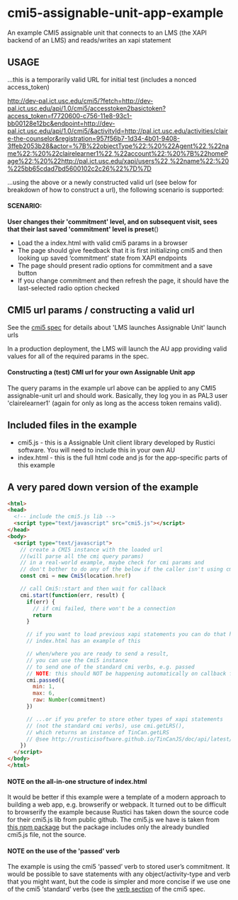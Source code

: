 # cmi5-assignable-unit-app-example
An example CMI5 assignable unit that connects to an LMS (the XAPI backend of an LMS) and reads/writes an xapi statement

## USAGE

...this is a temporarily valid URL for initial test (includes a nonced access_token)


http://dev-pal.ict.usc.edu/cmi5/?fetch=http://dev-pal.ict.usc.edu/api/1.0/cmi5/accesstoken2basictoken?access_token=f7720600-c756-11e8-93c1-bb00128e12bc&endpoint=http://dev-pal.ict.usc.edu/api/1.0/cmi5/&activityId=http://pal.ict.usc.edu/activities/claire-the-counselor&registration=957f56b7-1d34-4b01-9408-3ffeb2053b28&actor=%7B%22objectType%22:%20%22Agent%22,%22name%22:%20%22clairelearner1%22,%22account%22:%20%7B%22homePage%22:%20%22http://pal.ict.usc.edu/xapi/users%22,%22name%22:%20%225bb65cdad7bd5600102c2c26%22%7D%7D

...using the above or a newly constructed valid url (see below for breakdown of how to construct a url), the following scenario is supported:

#### SCENARIO:

**User changes their 'commitment' level, and on subsequent visit, sees that their last saved 'commitment' level is preset**()

* Load the a index.html with valid cmi5 params in a browser
* The page should give feedback that it is first initializing cmi5 and then looking up saved ‘commitment’ state from XAPI endpoints
* The page should present radio options for commitment and a save button
* If you change commitment and then refresh the page, it should have the last-selected radio option checked

## CMI5 url params / constructing a valid url

See the [cmi5 spec](https://github.com/AICC/CMI-5_Spec_Current/blob/quartz/cmi5_spec.md#81-launch-method) for details about 'LMS launches Assignable Unit' launch urls

In a production deployment, the LMS will launch the AU app providing valid values for all of the required params in the spec.

#### Constructing a (test) CMI url for your own Assignable Unit app

The query params in the example url above can be applied to any CMI5 assignable-unit url and should work. Basically, they log you in as PAL3 user 'clairelearner1' (again for only as long as the access token remains valid).

## Included files in the example

* cmi5.js - this is a Assignable Unit client library developed by Rustici software. You will need to include this in your own AU
* index.html - this is the full html code and js for the app-specific parts of this example

## A very pared down version of the example

```html
<html>
<head>
  <!-- include the cmi5.js lib -->
  <script type="text/javascript" src="cmi5.js"></script>
</head>
<body>
  <script type="text/javascript">
    // create a CMI5 instance with the loaded url
    //(will parse all the cmi query params)
    // in a real-world example, maybe check for cmi params and
    // don't bother to do any of the below if the caller isn't using cmi
    const cmi = new Cmi5(location.href)

    // call Cmi5::start and then wait for callback
    cmi.start(function(err, result) {
      if(err) {
        // if cmi failed, there won't be a connection
        return
      }

      // if you want to load previous xapi statements you can do that here.
      // index.html has an example of this

      // when/where you are ready to send a result,
      // you can use the Cmi5 instance
      // to send one of the standard cmi verbs, e.g. passed
      // NOTE: this should NOT be happening automatically on callback from cmi::start
      cmi.passed({
        min: 1,
        max: 6,
        raw: Number(commitment)
      })

      // ...or if you prefer to store other types of xapi statements
      // (not the standard cmi verbs), use cmi.getLRS(),
      // which returns an instance of TinCan.getLRS
      // @see http://rusticisoftware.github.io/TinCanJS/doc/api/latest/classes/TinCan.LRS.html
    })
  </script>
</body>
</html>


```

#### NOTE on the all-in-one structure of index.html

It would be better if this example were a template of a modern approach to building a web app, e.g. browserify or webpack. It turned out to be difficult to browserify the example because Rustici has taken down the source code for their cmi5.js lib from public github. The cmi5.js we have is taken from [this npm package](https://www.npmjs.com/package/cmi5.js) but the package includes only the already bundled cmi5.js file, not the source.

#### NOTE on the use of the 'passed' verb

The example is using the cmi5 ‘passed’ verb to stored user’s commitment. It would be possible to save statements with any object/activity-type and verb that you might want, but the code is simpler and more concise if we use one of the cmi5 ‘standard’ verbs (see the [verb section](https://github.com/AICC/CMI-5_Spec_Current/blob/quartz/cmi5_spec.md#93-verbs) of the cmi5 spec.
